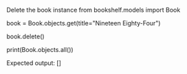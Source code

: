 Delete the book instance 
from bookshelf.models import Book

book = Book.objects.get(title="Nineteen Eighty-Four") 

book.delete() 

print(Book.objects.all())

Expected output: []